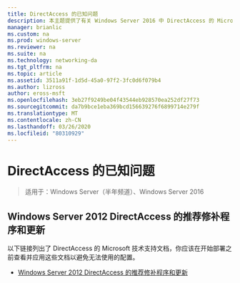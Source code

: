 ```yaml
---
title: DirectAccess 的已知问题
description: 本主题提供了有关 Windows Server 2016 中 DirectAccess 的 Microsoft 技术支持文档的链接。
manager: brianlic
ms.custom: na
ms.prod: windows-server
ms.reviewer: na
ms.suite: na
ms.technology: networking-da
ms.tgt_pltfrm: na
ms.topic: article
ms.assetid: 3511a91f-1d5d-45a0-97f2-3fc0d6f079b4
ms.author: lizross
author: eross-msft
ms.openlocfilehash: 3eb27f9249be04f43544eb928570ea252df27f73
ms.sourcegitcommit: da7b9bce1eba369bcd156639276f6899714e279f
ms.translationtype: MT
ms.contentlocale: zh-CN
ms.lasthandoff: 03/26/2020
ms.locfileid: "80310929"
---
```

# <a name="directaccess-known-issues"></a>DirectAccess 的已知问题

>适用于：Windows Server（半年频道）、Windows Server 2016


## <a name="recommended-hotfixes-and-updates-for-windows-server-2012-directaccess"></a>Windows Server 2012 DirectAccess 的推荐修补程序和更新  
以下链接列出了 DirectAccess 的 Microsoft 技术支持文档，你应该在开始部署之前查看并应用这些文档以避免无法使用的配置。  
  
-   [Windows Server 2012 DirectAccess 的推荐修补程序和更新](https://support.microsoft.com/kb/2883952)  
  
  


